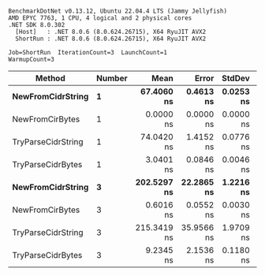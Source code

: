 ```

BenchmarkDotNet v0.13.12, Ubuntu 22.04.4 LTS (Jammy Jellyfish)
AMD EPYC 7763, 1 CPU, 4 logical and 2 physical cores
.NET SDK 8.0.302
  [Host]   : .NET 8.0.6 (8.0.624.26715), X64 RyuJIT AVX2
  ShortRun : .NET 8.0.6 (8.0.624.26715), X64 RyuJIT AVX2

Job=ShortRun  IterationCount=3  LaunchCount=1  
WarmupCount=3  

```
| Method             | Number | Mean        | Error      | StdDev    | Min         | Max         | Allocated |
|------------------- |------- |------------:|-----------:|----------:|------------:|------------:|----------:|
| **NewFromCidrString**  | **1**      |  **67.4060 ns** |  **0.4613 ns** | **0.0253 ns** |  **67.3768 ns** |  **67.4214 ns** |         **-** |
| NewFromCirBytes    | 1      |   0.0000 ns |  0.0000 ns | 0.0000 ns |   0.0000 ns |   0.0000 ns |         - |
| TryParseCidrString | 1      |  74.0420 ns |  1.4152 ns | 0.0776 ns |  73.9900 ns |  74.1311 ns |         - |
| TryParseCidrBytes  | 1      |   3.0401 ns |  0.0846 ns | 0.0046 ns |   3.0348 ns |   3.0429 ns |         - |
| **NewFromCidrString**  | **3**      | **202.5297 ns** | **22.2865 ns** | **1.2216 ns** | **201.8161 ns** | **203.9402 ns** |         **-** |
| NewFromCirBytes    | 3      |   0.6016 ns |  0.0552 ns | 0.0030 ns |   0.5995 ns |   0.6051 ns |         - |
| TryParseCidrString | 3      | 215.3419 ns | 35.9566 ns | 1.9709 ns | 213.9487 ns | 217.5969 ns |         - |
| TryParseCidrBytes  | 3      |   9.2345 ns |  2.1536 ns | 0.1180 ns |   9.0994 ns |   9.3180 ns |         - |

